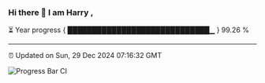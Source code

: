 ### Hi there 👋 I am Harry , 

⏳ Year progress { █████████████████████████████▁ } 99.26 %

---

⏰ Updated on Sun, 29 Dec 2024 07:16:32 GMT

![Progress Bar CI](https://github.com/duykhang68/duykhang68/workflows/Progress%20Bar%20CI/badge.svg)
